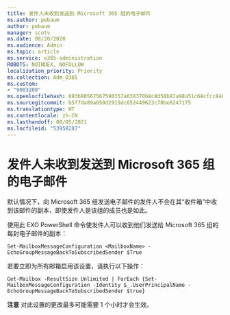 ```yaml
---
title: 发件人未收到发送到 Microsoft 365 组的电子邮件
ms.author: pebaum
author: pebaum
manager: scotv
ms.date: 08/20/2020
ms.audience: Admin
ms.topic: article
ms.service: o365-administration
ROBOTS: NOINDEX, NOFOLLOW
localization_priority: Priority
ms.collection: Adm_O365
ms.custom:
- "9003200"
ms.openlocfilehash: 893b80567567590357a638370b8c8d58b87a98a51c68cfcc84629eda5ac71b44
ms.sourcegitcommit: b5f7da89a650d2915dc652449623c78be6247175
ms.translationtype: HT
ms.contentlocale: zh-CN
ms.lasthandoff: 08/05/2021
ms.locfileid: "53958287"
---
```

# <a name="sender-does-not-receive-email-sent-to-microsoft-365-group"></a>发件人未收到发送到 Microsoft 365 组的电子邮件

默认情况下，向 Microsoft 365 组发送电子邮件的发件人不会在其“收件箱”中收到该邮件的副本，即使发件人是该组的成员也是如此。

使用此 EXO PowerShell 命令使发件人可以收到他们发送给 Microsoft 365 组的每封电子邮件的副本：  

`Set-MailboxMessageConfiguration <MailboxName> -EchoGroupMessageBackToSubscribedSender $True`  

若要立即为所有邮箱启用该设置，请执行以下操作：

`Get-Mailbox -ResultSize Unlimited | ForEach {Set-MailboxMessageConfiguration -Identity $_.UserPrincipalName -EchoGroupMessageBackToSubscribedSender $true}` 

**注意** 对此设置的更改最多可能需要 1 个小时才会生效。